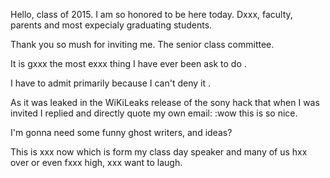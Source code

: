 
Hello, class of 2015.
I am so honored to be here today.
Dxxx, faculty, parents and most expecialy graduating students.

Thank you so mush for inviting me. The senior class committee.

It is gxxx the most exxx thing I have ever been ask to do .

I have to admit primarily because I can't deny it .

As it was leaked in the WiKiLeaks release of the sony hack that when I was invited I replied and directly quote my own email:
:wow this is so nice.

I'm gonna need some funny ghost writers, and ideas?

This is xxx now 
which is form my class day   speaker
and many of us hxx over or even fxxx high,
xxx want to laugh.
